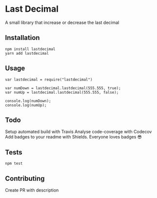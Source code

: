# Last Decimal

A small library that increase or decrease the last decimal

## Installation

`npm install lastdecimal`  
`yarn add lastdecimal`

## Usage

```
var lastdecimal = require("lastdecimal")

var numDown = lastdecimal.lastdecimal(555.555, true);
var numUp = lastdecimal.lastdecimal(555.555, false);

console.log(numDown);
console.log(numUp);
```

## Todo

Setup automated build with Travis
Analyse code-coverage with Codecov
Add badges to your readme with Shields. Everyone loves badges 😎

## Tests

`npm test`

## Contributing

Create PR with description

